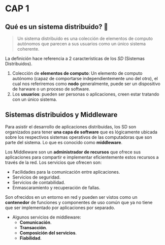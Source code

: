 # CAP 1
## Qué es un sistema distribuido? 🤔
> Un sistema distribuido es una colección de elementos de computo autónomos que parecen a sus usuarios como un único sistema coherente.

La definición hace referencia a 2 características de los *SD* (Sistemas Distribuidos).

1. Colección de **elementos de computo**: Un elemento de computo autónomo (capaz de comportarse independientemente uno del otro), el cual nos referiremos como **nodo** generalmente, puede ser un dispositivo de harware o un proceso de software.
2. Los **usuarios**: pueden ser personas o aplicaciones, creen estar tratando con un único sistema.

## Sistemas distribuidos y Middleware
Para asistir el desarrollo de aplicaciones distribuidas, los SD son organizados para tener **una capa de software** que es lógicamente ubicada sobre los respectivos sistemas operativos de las computadoras que son parte del sistema.
Lo que es conocido como **middleware**.

Los Middleware son un **administrador de recursos** que ofrece sus aplicaciones para compartir e implementar eficientemente estos recursos a través de la red. Los servicios que ofrecen son:
  - Facilidades para la comunicación entre aplicaciones.
  - Servicios de seguridad.
  - Servicios de contabilidad.
  - Enmascaramiento y recuperación de fallas.

Son ofrecidos en un entorno en red y pueden ser vistos como un **contenedor** de funciones y componentes de uso común que ya no tiene que ser implementado por aplicaciones por separado.
- Algunos servicios de middleware:
  - **Comunicación**.
  - **Transacción**.
  - **Composición del servicios**.
  - **Fiabilidad**.